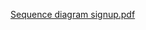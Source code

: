 [Sequence diagram signup.pdf](https://github.com/user-attachments/files/20541016/Sequence.diagram.signup.pdf)
